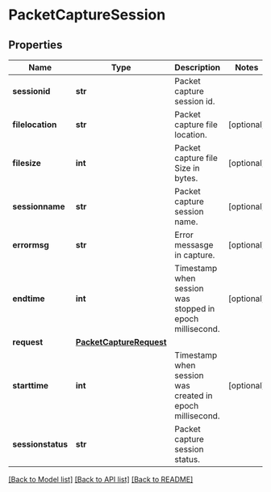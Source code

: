 # PacketCaptureSession

## Properties
Name | Type | Description | Notes
------------ | ------------- | ------------- | -------------
**sessionid** | **str** | Packet capture session id. | 
**filelocation** | **str** | Packet capture file location. | [optional] 
**filesize** | **int** | Packet capture file Size in bytes. | [optional] 
**sessionname** | **str** | Packet capture session name. | [optional] 
**errormsg** | **str** | Error messasge in capture. | [optional] 
**endtime** | **int** | Timestamp when session was stopped in epoch millisecond. | [optional] 
**request** | [**PacketCaptureRequest**](PacketCaptureRequest.md) |  | 
**starttime** | **int** | Timestamp when session was created in epoch millisecond. | [optional] 
**sessionstatus** | **str** | Packet capture session status. | 

[[Back to Model list]](../README.md#documentation-for-models) [[Back to API list]](../README.md#documentation-for-api-endpoints) [[Back to README]](../README.md)

